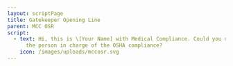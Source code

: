 ```yaml
---
layout: scriptPage
title: Gatekeeper Opening Line
parent: MCC OSR
script:
  - text: Hi, this is \[Your Name] with Medical Compliance. Could you direct me to
      the person in charge of the OSHA compliance?
    icon: /images/uploads/mccosr.svg
---
```

